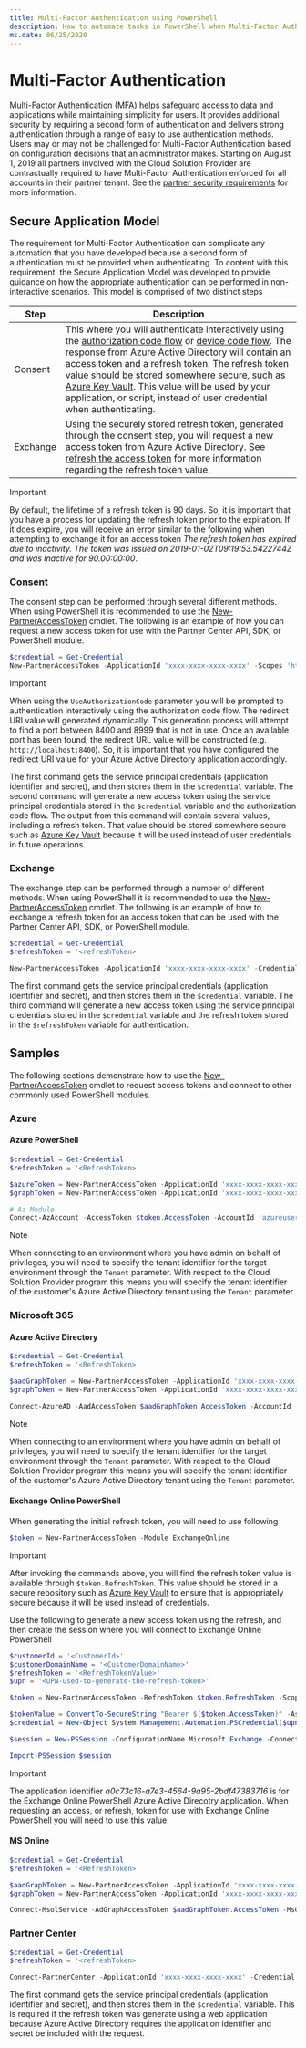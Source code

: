 ```yaml
---
title: Multi-Factor Authentication using PowerShell 
description: How to automate tasks in PowerShell when Multi-Factor Authentication is enforced.
ms.date: 06/25/2020
---
```


# Multi-Factor Authentication

Multi-Factor Authentication (MFA) helps safeguard access to data and applications while maintaining simplicity for users. It provides additional security by requiring a second form of authentication and delivers strong authentication through a range of easy to use authentication methods. Users may or may not be challenged for Multi-Factor Authentication based on configuration decisions that an administrator makes. Starting on August 1, 2019 all partners involved with the Cloud Solution Provider are contractually required to have Multi-Factor Authentication enforced for all accounts in their partner tenant. See the [partner security requirements](/partner-center/partner-security-requirements) for more information.

## Secure Application Model

The requirement for Multi-Factor Authentication can complicate any automation that you have developed because a second form of authentication must be provided when authenticating. To content with this requirement, the Secure Application Model was developed to provide guidance on how the appropriate authentication can be performed in non-interactive scenarios. This model is comprised of two distinct steps

| Step | Description |
| ---- | ----------- |
| Consent  | This where you will authenticate interactively using the [authorization code flow](/azure/active-directory/develop/v2-oauth2-auth-code-flow) or [device code flow](/azure/active-directory/develop/v2-oauth2-device-code). The response from Azure Active Directory will contain an access token and a refresh token. The refresh token value should be stored somewhere secure, such as [Azure Key Vault](/azure/key-vault/key-vault-whatis). This value will be used by your application, or script, instead of user credential when authenticating.  |
| Exchange | Using the securely stored refresh token, generated through the consent step, you will request a new access token from Azure Active Directory. See [refresh the access token](/azure/active-directory/develop/v2-oauth2-auth-code-flow#refresh-the-access-token) for more information regarding the refresh token value. |

> [!IMPORTANT]
> By default, the lifetime of a refresh token is 90 days. So, it is important that you have a process for updating the refresh token prior to the expiration. If it does expire, you will receive an error similar to the following when attempting to exchange it for an access token *The refresh token has expired due to inactivity. The token was issued on 2019-01-02T09:19:53.5422744Z and was inactive for 90.00:00:00*.

### Consent

The consent step can be performed through several different methods. When using PowerShell it is recommended to use the [New-PartnerAccessToken](/powershell/module/partnercenter/new-partneraccesstoken) cmdlet. The following is an example of how you can request a new access token for use with the Partner Center API, SDK, or PowerShell module.

```powershell
$credential = Get-Credential
New-PartnerAccessToken -ApplicationId 'xxxx-xxxx-xxxx-xxxx' -Scopes 'https://api.partnercenter.microsoft.com/user_impersonation' -ServicePrincipal -Credential $credential -Tenant 'yyyy-yyyy-yyyy-yyyy' -UseAuthorizationCode
```

> [!IMPORTANT]
> When using the `UseAuthorizationCode` parameter you will be prompted to authentication interactively using the authorization code flow. The redirect URI value will generated dynamically. This generation process will attempt to find a port between 8400 and 8999 that is not in use. Once an available port has been found, the redirect URL value will be constructed (e.g. `http://localhost:8400`). So, it is important that you have configured the redirect URI value for your Azure Active Directory application accordingly.

The first command gets the service principal credentials (application identifier and secret), and then stores them in the `$credential` variable. The second command will generate a new access token using the service principal credentials stored in the `$credential` variable and the authorization code flow. The output from this command will contain several values, including a refresh token. That value should be stored somewhere secure such as [Azure Key Vault](/azure/key-vault/key-vault-whatis) because it will be used instead of user credentials in future operations.

### Exchange

The exchange step can be performed through a number of different methods. When using PowerShell it is recommended to use the [New-PartnerAccessToken](/powershell/module/partnercenter/new-partneraccesstoken) cmdlet. The following is an example of how to exchange a refresh token for an access token that can be used with the Partner Center API, SDK, or PowerShell module.

```powershell
$credential = Get-Credential
$refreshToken = '<refreshToken>'

New-PartnerAccessToken -ApplicationId 'xxxx-xxxx-xxxx-xxxx' -Credential $credential -RefreshToken $refreshToken -Scopes 'https://api.partnercenter.microsoft.com/user_impersonation' -ServicePrincipal -Tenant 'yyyy-yyyy-yyyy-yyyy'
```

The first command gets the service principal credentials (application identifier and secret), and then stores them in the `$credential` variable. The third command will generate a new access token using the service principal credentials stored in the `$credential` variable and the refresh token stored in the `$refreshToken` variable for authentication.

## Samples

The following sections demonstrate how to use the [New-PartnerAccessToken](/powershell/module/partnercenter/new-partneraccesstoken) cmdlet to request access tokens and connect to other commonly used PowerShell modules.

### Azure

#### Azure PowerShell

```powershell
$credential = Get-Credential
$refreshToken = '<RefreshToken>'

$azureToken = New-PartnerAccessToken -ApplicationId 'xxxx-xxxx-xxxx-xxxx' -Credential $credential -RefreshToken $refreshToken -Scopes 'https://management.azure.com//user_impersonation' -ServicePrincipal -Tenant 'yyyy-yyyy-yyyy-yyyy'
$graphToken = New-PartnerAccessToken -ApplicationId 'xxxx-xxxx-xxxx-xxxx' -Credential $credential -RefreshToken $refreshToken -Scopes 'https://graph.windows.net/.default' -ServicePrincipal -Tenant 'yyyy-yyyy-yyyy-yyyy'

# Az Module
Connect-AzAccount -AccessToken $token.AccessToken -AccountId 'azureuser@contoso.com' -GraphAccessToken $graphToken.AccessToken -TenantId 'xxxx-xxxx-xxxx-xxxx'
```

> [!NOTE]
> When connecting to an environment where you have admin on behalf of privileges, you will need to specify the tenant identifier for the target environment through the `Tenant` parameter. With respect to the Cloud Solution Provider program this means you will specify the tenant identifier of the customer's Azure Active Directory tenant using the `Tenant` parameter.

### Microsoft 365

#### Azure Active Directory

```powershell
$credential = Get-Credential
$refreshToken = '<RefreshToken>'

$aadGraphToken = New-PartnerAccessToken -ApplicationId 'xxxx-xxxx-xxxx-xxxx' -Credential $credential -RefreshToken $refreshToken -Scopes 'https://graph.windows.net/.default' -ServicePrincipal -Tenant 'yyyy-yyyy-yyyy-yyyy'
$graphToken = New-PartnerAccessToken -ApplicationId 'xxxx-xxxx-xxxx-xxxx' -Credential $credential -RefreshToken $refreshToken -Scopes 'https://graph.microsoft.com/.default' -ServicePrincipal -Tenant 'yyyy-yyyy-yyyy-yyyy'

Connect-AzureAD -AadAccessToken $aadGraphToken.AccessToken -AccountId 'azureuser@contoso.com' -MsAccessToken $graphToken.AccessToken
```

> [!NOTE]
> When connecting to an environment where you have admin on behalf of privileges, you will need to specify the tenant identifier for the target environment through the `Tenant` parameter. With respect to the Cloud Solution Provider program this means you will specify the tenant identifier of the customer's Azure Active Directory tenant using the `Tenant` parameter.

#### Exchange Online PowerShell

When generating the initial refresh token, you will need to use following

```powershell
$token = New-PartnerAccessToken -Module ExchangeOnline
``` 

> [!IMPORTANT]
> After invoking the commands above, you will find the refresh token value is available through `$token.RefreshToken`. This value should be stored in a secure repository such as [Azure Key Vault](https://azure.microsoft.com/services/key-vault/) to ensure that is appropriately secure because it will be used instead of credentials.

Use the following to generate a new access token using the refresh, and then create the session where you will connect to Exchange Online PowerShell

```powershell
$customerId = '<CustomerId>'
$customerDomainName = '<CustomerDomainName>'
$refreshToken = '<RefreshTokenValue>'
$upn = '<UPN-used-to-generate-the-refresh-token>'

$token = New-PartnerAccessToken -RefreshToken $token.RefreshToken -Scopes 'https://outlook.office365.com/.default' -Tenant $customerId -ApplicationId 'a0c73c16-a7e3-4564-9a95-2bdf47383716'

$tokenValue = ConvertTo-SecureString "Bearer $($token.AccessToken)" -AsPlainText -Force
$credential = New-Object System.Management.Automation.PSCredential($upn, $tokenValue)

$session = New-PSSession -ConfigurationName Microsoft.Exchange -ConnectionUri "https://outlook.office365.com/powershell-liveid?DelegatedOrg=$($customerDomainName)&BasicAuthToOAuthConversion=true" -Credential $credential -Authentication Basic -AllowRedirection

Import-PSSession $session
```

> [!IMPORTANT]
> The application identifier *a0c73c16-a7e3-4564-9a95-2bdf47383716* is for the Exchange Online PowerShell Azure Active Direcotry application. When requesting an access, or refresh, token for use with Exchange Online PowerShell you will need to use this value. 

#### MS Online

```powershell
$credential = Get-Credential
$refreshToken = '<RefreshToken>'

$aadGraphToken = New-PartnerAccessToken -ApplicationId 'xxxx-xxxx-xxxx-xxxx' -Credential $credential -RefreshToken $refreshToken -Scopes 'https://graph.windows.net/.default' -ServicePrincipal -Tenant 'yyyy-yyyy-yyyy-yyyy'
$graphToken = New-PartnerAccessToken -ApplicationId 'xxxx-xxxx-xxxx-xxxx' -Credential $credential -RefreshToken $refreshToken -Scopes 'https://graph.microsoft.com/.default' -ServicePrincipal -Tenant 'yyyy-yyyy-yyyy-yyyy'

Connect-MsolService -AdGraphAccessToken $aadGraphToken.AccessToken -MsGraphAccessToken $graphToken.AccessToken
```

### Partner Center

```powershell
$credential = Get-Credential
$refreshToken = '<refreshToken>'

Connect-PartnerCenter -ApplicationId 'xxxx-xxxx-xxxx-xxxx' -Credential $credential -RefreshToken $refreshToken
```

The first command gets the service principal credentials (application identifier and secret), and then stores them in the `$credential` variable. This is required if the refresh token was generate using a web application because Azure Active Directory requires the application identifier and secret be included with the request.
